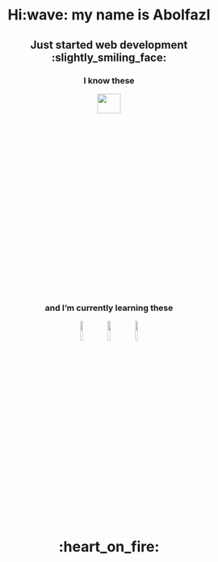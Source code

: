 <h1 align="center">Hi:wave: my name is Abolfazl</h1>

<h2 align="center">Just started web development :slightly_smiling_face:</h2>




<h3 align="center">I know these</h3>



<p align="center"><img src="https://www.freepnglogos.com/uploads/html5-logo-png/html5-logo-devextreme-multi-purpose-controls-html-javascript-3.png"  width="30%" height="10%" align="center"></p>



<h3 align="center">and I’m currently learning these</h3>

<p align="center">
  <img src="https://upload.wikimedia.org/wikipedia/commons/thumb/a/a7/React-icon.svg/2300px-React-icon.svg.png"  width="10%" height="10%" align="center">
  
  <img src="https://static-00.iconduck.com/assets.00/node-js-icon-1901x2048-mk1e13df.png"  width="10%" height="10%" align="center">
  
  <img src="https://upload.wikimedia.org/wikipedia/commons/thumb/d/d5/Tailwind_CSS_Logo.svg/2048px-Tailwind_CSS_Logo.svg.png"  width="10%" height="10%" align="center">
</p>

<h1 align="center">:heart_on_fire:</h1>

<!---
Abolfazlre/Abolfazlre is a ✨ special ✨ repository because its `README.md` (this file) appears on your GitHub profile.
You can click the Preview link to take a look at your changes.
--->
